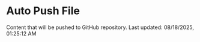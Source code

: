 # Auto Push File

Content that will be pushed to GitHub repository.
Last updated: 08/18/2025, 01:25:12 AM